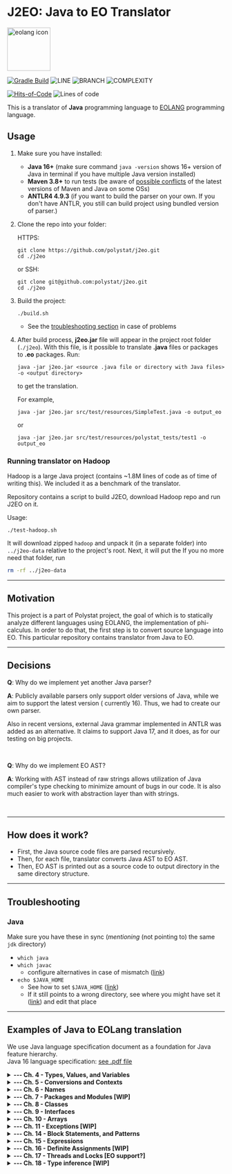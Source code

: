 # J2EO: Java to EO Translator

<img src="https://www.yegor256.com/images/books/elegant-objects/cactus.svg" height="100px"  alt="eolang icon"/>

[![Gradle Build](https://github.com/polystat/j2eo/actions/workflows/gradle-build.yml/badge.svg)](https://github.com/polystat/j2eo/actions/workflows/gradle-build.yml)
![LINE](https://img.shields.io/badge/line--coverage-41,67%25-orange.svg)
![BRANCH](https://img.shields.io/badge/branch--coverage-33,81%25-red.svg)
![COMPLEXITY](https://img.shields.io/badge/complexity-5,17-brightgreen.svg)

[![Hits-of-Code](https://hitsofcode.com/github/polystat/j2eo)](https://hitsofcode.com/view/github/polystat/j2eo)
![Lines of code](https://img.shields.io/tokei/lines/github/polystat/j2eo)

This is a translator of **Java** programming language to [EOLANG](https://www.eolang.org) programming language.

## Usage

1. Make sure you have installed:
    - **Java 16+** (make sure command `java -version` shows 16+ version of Java in terminal if you have multiple Java
      version installed)
    - **Maven 3.8+** to run tests (be aware of [possible conflicts](https://bugs.debian.org/cgi-bin/bugreport.cgi?bug=980467) of the
      latest versions of Maven and Java on some OSs)
    - **ANTLR4 4.9.3** (if you want to build the parser on your own. If you don't have ANTLR, you still can build project using bundled version of parser.)
2. Clone the repo into your folder:

   HTTPS:
    ```shell
    git clone https://github.com/polystat/j2eo.git
    cd ./j2eo
    ```
   or SSH:
    ```shell
    git clone git@github.com:polystat/j2eo.git
    cd ./j2eo
    ```
3. Build the project:
    ```shell
    ./build.sh
    ```
    - See the [troubleshooting section](./README.md#troubleshooting) in case of problems
4. After build process, **j2eo.jar** file will appear in the project root folder (`./j2eo`). With this file, is it
   possible to translate **.java** files or packages to **.eo** packages. Run:

    ```shell
    java -jar j2eo.jar <source .java file or directory with Java files> -o <output directory>
    ```

   to get the translation.

   For example,
    ```shell
    java -jar j2eo.jar src/test/resources/SimpleTest.java -o output_eo
    ```
   or
    ```shell
    java -jar j2eo.jar src/test/resources/polystat_tests/test1 -o output_eo
    ```

### Running translator on Hadoop

Hadoop is a large Java project (contains ~1.8M lines of code as of time of writing this). We included it as a benchmark of the translator.

Repository contains a script to build J2EO, download Hadoop repo and run J2EO on it.

Usage:

```shell
./test-hadoop.sh
```

It will download zipped `hadoop` and unpack it (in a separate folder) into `../j2eo-data` relative to the project's root. Next, it will put the If you no more need that folder, run 
```sh
rm -rf ../j2eo-data
```

---

## Motivation

This project is a part of Polystat project, the goal of which is to statically analyze different languages using EOLANG,
the implementation of phi-calculus. In order to do that, the first step is to convert source language into EO. This
particular repository contains translator from Java to EO.

---

## Decisions

**Q**: Why do we implement yet another Java parser?

**A**: Publicly available parsers only support older versions of Java, while we aim to support the latest version (
currently 16). Thus, we had to create our own parser.

Also in recent versions, external Java grammar implemented in ANTLR was added as an alternative. It claims to support Java 17, and it does, as for our testing on big projects.

<br>

**Q**: Why do we implement EO AST?

**A**: Working with AST instead of raw strings allows utilization of Java compiler's type checking to minimize amount of
bugs in our code. It is also much easier to work with abstraction layer than with strings.

<br>

---

## How does it work?

- First, the Java source code files are parsed recursively.
- Then, for each file, translator converts Java AST to EO AST.
- Then, EO AST is printed out as a source code to output directory in the same directory structure.

---

## Troubleshooting

### Java
Make sure you have these in sync (*mentioning* (not pointing to) the same `jdk` directory)
- `which java`
- `which javac`
  - configure alternatives in case of mismatch ([link](https://stackoverflow.com/a/47432365))
- `echo $JAVA_HOME`
  - See how to set `$JAVA_HOME` ([link](https://stackoverflow.com/a/18972665))
  - If it still points to a wrong directory, see where you might have set it ([link](https://unix.stackexchange.com/a/154957)) and edit that place

---

## Examples of Java to EOLang translation

We use Java language specification document as a foundation for Java feature hierarchy.  
Java 16 language specification: [see .pdf file](https://docs.oracle.com/javase/specs/jls/se16/jls16.pdf)

<details>
<summary>
<b>--- Ch. 4 - Types, Values, and Variables</b>
</summary>

Table of content:
- [Primitive Types and Values 4.2](#primitive-types-and-values-42) - wip
- [Reference Types and Values 4.3] - wip
- [Type Variables 4.4] - wip
- [Parametrized types 4.5] - wip
- [Type erasure 4.6] - wip
- [Reifiable types 4.7] - wip
- [Raw Types 4.8] - wip
- [Intersection Types 4.9] - wip
- [Subtyping 4.10] - wip

### Primitive Types and Values 4.2
```java
public class IncrementOperator {
   public static void main(String[] args) {
      int a = 5;
      System.out.println(a++);
      System.out.println(++a);
      System.out.println("passed");
   }
}
```
maps to
```java
# main :: String -> void
[this args] > main
  seq > @
    d902830499
    s2040467681
    s341796579
    s825936265
  prim__int.constructor_1 > a
    prim__int.new
  [] > d902830499
    a.write > @
      i_s1754662105
  [] > i_s1754662105
    l403147759 > @
  [] > l403147759
    prim__int.constructor_2 > @
      prim__int.new
      5
  [] > s2040467681
    class__System.out.println > @
      s_r1278677872
  [] > s_r1278677872
    a > @
  [] > s341796579
    class__System.out.println > @
      s_r807657332
  [] > s_r807657332
    a > @
  [] > s825936265
    class__System.out.println > @
      l1164107853
  [] > l1164107853
    class__String.constructor_2 > @
      class__String.new
      "passed"
```
</details>

<details>
<summary>
<b>--- Ch. 5 - Conversions and Contexts</b>
</summary>

Table of content:
- [Assignment Contexts 5.2] - wip
- [Invocation Contexts 5.3] - wip
- [String Contexts 5.4] - wip
- [Casting Contexts 5.5] - wip
- [Numeric Contexts 5.6] - wip
</details>

<details>
<summary>
<b>--- Ch. 6 - Names</b>
</summary>

Table of content:
- [Declarations 6.1] - wip
- [Names and Identifiers 6.2] - wip
- [Scope of a Declaration 6.3] - wip
- [Shadowing and Obscuring 6.4] - wip
</details>

<details>
<summary>
<b>--- Ch. 7 - Packages and Modules [WIP]</b>
</summary>

Table of content:
- [Package Members 7.1] - wip
- [Compilation Units 7.3] - wip
- [Package Declarations 7.4] - wip
- [Import Declarations 7.5] - wip
- [Top Level Class and Interface Declarations 7.6] - wip
- [Module Declarations 7.7] - wip
</details>

<details>
<summary>
<b>--- Ch. 8 - Classes</b>
</summary>

Table of contents:  
- [Class declarations 8.1](#class-declarations-81)
- [Class members 8.2] - wip
- [Field declarations 8.3] - wip
- [Method declarations 8.4](#method-declarations-84)
- [Member class and interface declaration 8.5] - wip
- [Instance initializers 8.6] - wip
- [Static initializers 8.7] - wip
- [Constructor declarations 8.8] - wip
- [Enum classes 8.9] - wip
- [Record classes 8.10] - wip

### Class declarations 8.1
```java
public class Main { }
```
translates to
```java
+alias stdlib.lang.class__Object

[] > class__Main
  class__Object > super
  super > @
  [] > new
    [] > this
      class__Object.new > super
      super > @
    seq > @
      this
```
<br />

### Class members 8.2
### Field declarations 8.3

### Method declarations 8.4
```java
public class Main {
   public static void main(String[] args) { }
}
```
translates to
```java
...
# main :: String -> void
[this args] > main 
  seq > @
    0
...
```
<br />

### Member class and interface declarations 8.5
### Instance initializers 8.6
### Static initializers 8.7
### Constructor declarations 8.8
### Enum classes 8.9
### Record classes 8.10

</details>

<details>
<summary>
<b>--- Ch. 9 - Interfaces</b>
</summary>

Table of content:
- [Interface Declarations 9.1] - wip
- [Interface Members 9.2] - wip
- [Field (Constant) Declarations 9.3] - wip
- [Method Declarations 9.4] - wip
- [Member Class and Interface Declarations 9.5] - wip
- [Annotation Interfaces 9.6] - wip
- [Annotations 9.7] - wip
- [Functional Interfaces 9.8] - wip
- [Function Types 9.9] - wip
</details>

<details>
<summary>
<b>--- Ch. 10 - Arrays</b>
</summary>

Table of content:
- [Array Types 10.1] - wip
- [Array Variables 10.2] - wip
- [Array Creation 10.3] - wip
- [Array Access 10.4] - wip
- [Array Initializers 10.6] - wip
- [Array Members 10.7] - wip
- [Class Objects for Arrays 10.8] - wip
</details>

<details>
<summary>
<b>--- Ch. 11 - Exceptions [WIP]</b>
</summary>
</details>

<details>
<summary>
<b>--- Ch. 14 - Block Statements, and Patterns</b>
</summary>

Table of content:
- [Blocks 14.2] - wip
- [Local Class and Interface Declarations 14.3] - wip
- [Local Variable Declaration 14.4](#local-variable-declaration-144)
- [Statements 14.5] - wip
- [The Empty Statement 14.6] - wip
- [Labeled Statements 14.7] - wip
- [Expression Statements 14.8] - wip
- [The IF Statement 14.9] - wip
- [The assert Statement 14.10] - wip
- [The switch Statement 14.11] - wip
- [The while Statement 14.12] - wip
- [The do Statement 14.13] - wip
- [The for Statement 14.14] - wip
- [The break Statement 14.15] - wip
- [The continue Statement 14.16] - wip
- [The return Statement 14.17] - wip

### Local Variable Declaration 14.4
```java
public class Main {
   public static void main(String[] args) {
      int local = 5;
   }
}
```
translates to
```java
...
# main :: String -> void
[this args] > main
  seq > @
    d912011468
  prim__int.constructor_1 > local
    prim__int.new
  [] > d912011468
    local.write > @
      i_s1048027629
  [] > i_s1048027629
    l599491651 > @
  [] > l599491651
    prim__int.constructor_2 > @
      prim__int.new
      5
...
```
<br />

</details>

<details>
<summary>
<b>--- Ch. 15 - Expressions</b>
</summary>

Table of content:
- [Evaluation order 15.7](#evaluation-order-157)
- [Primary Expressions 15.8](#primary-expressions-158)
- [Instance Creation 15.9](#instance-creation-159)
- [Arrays 15.10](#arrays-1510)
- [Field Access 15.11](#field-access-1511)
- [Method invocations 15.12](#method-invocations-1512)

### Evaluation Order 15.7
```java
public class SimpleLeftHandOperandIsEvaluatedFirst {
    public static void main(String[] args) {
        int i = 2;
        int j = (i=3) * i;
        System.out.println(j);
        System.out.println("passed");
    }
}
```
maps to
```java
...
# main :: String -> void
[this args] > main
  seq > @
    d823723302
    d1051876890
    s25536233
    s164974746
  prim__int.constructor_1 > i
    prim__int.new
  [] > d823723302
    i.write > @
      i_s1714078840
  [] > i_s1714078840
    l1732502545 > @
  [] > l1732502545
    prim__int.constructor_2 > @
      prim__int.new
      2
  prim__int.constructor_1 > j
    prim__int.new
  [] > d1051876890
    j.write > @
      i_s1199262943
  [] > i_s1199262943
    b2009221452 > @
  [] > b2009221452
    p257513673.mul > @
      s_r590845366
  [] > p257513673
    b1052195003 > @
  [] > b1052195003
    s_r1541049864.write > @
      l511707818
  [] > s_r1541049864
    i > @
  [] > l511707818
    prim__int.constructor_2 > @
      prim__int.new
      3
  [] > s_r590845366
    i > @
  [] > s25536233
    class__System.out.println > @
      s_r116405378
  [] > s_r116405378
    j > @
  [] > s164974746
    class__System.out.println > @
      l396283472
  [] > l396283472
    class__String.constructor_2 > @
      class__String.new
      "passed"
...
```

### Primary Expressions 15.8
```java
public class BooleanLiteral {
	public static void main(String[] args) {
		boolean a = true;
		boolean b = false;
		System.out.println("passed");
	}
}
```
maps to
```java
...
# main :: String -> void
[this args] > main
  seq > @
    d1819063424
    d690686166
    s1165303897
  prim__boolean.constructor_1 > a
    prim__boolean.new
  [] > d1819063424
    a.write > @
      i_s1011279482
  [] > i_s1011279482
    l208866101 > @
  [] > l208866101
    prim__boolean.constructor_2 > @
      prim__boolean.new
      TRUE
  prim__boolean.constructor_1 > b
    prim__boolean.new
  [] > d690686166
    b.write > @
      i_s576020159
  [] > i_s576020159
    l921420643 > @
  [] > l921420643
    prim__boolean.constructor_2 > @
      prim__boolean.new
      FALSE
  [] > s1165303897
    class__System.out.println > @
      l887750041
  [] > l887750041
    class__String.constructor_2 > @
      class__String.new
      "passed"
...
```
<br />

```java
public class ComplexParenthExpression {
	public static void main(String[] args) {
		int a = (10 + ((((5 * (2 + (2)))))));
		System.out.println(a);
		System.out.println("passed");
	}
}
```
maps to
```java
...
# main :: String -> void
[this args] > main
  seq > @
    d1365008457
    s678433396
    s928294079
  prim__int.constructor_1 > a
    prim__int.new
  [] > d1365008457
    a.write > @
      i_s1671179293
  [] > i_s1671179293
    p1609124502 > @
  [] > p1609124502
    b1144068272 > @
  [] > b1144068272
    l1985836631.add > @
      p1948471365
  [] > l1985836631
    prim__int.constructor_2 > @
      prim__int.new
      10
  [] > p1948471365
    p1636506029 > @
  [] > p1636506029
    p758348212 > @
  [] > p758348212
    p817978763 > @
  [] > p817978763
    b1578009262 > @
  [] > b1578009262
    l1735507635.mul > @
      p1362728240
  [] > l1735507635
    prim__int.constructor_2 > @
      prim__int.new
      5
  [] > p1362728240
    b1798219673 > @
  [] > b1798219673
    l1092572064.add > @
      p728885526
  [] > l1092572064
    prim__int.constructor_2 > @
      prim__int.new
      2
  [] > p728885526
    l922511709 > @
  [] > l922511709
    prim__int.constructor_2 > @
      prim__int.new
      2
  [] > s678433396
    class__System.out.println > @
      s_r331994761
  [] > s_r331994761
    a > @
  [] > s928294079
    class__System.out.println > @
      l1647809929
  [] > l1647809929
    class__String.constructor_2 > @
      class__String.new
      "passed"
...
```

### Instance Creation 15.9
```java
public class Main {
   public static void main(String[] args) {
      new SomeClass(param1, "string", new Object());
   }
}
class SomeClass { ... }
```
translates to
```java
...
# main :: String -> void
[this args] > main
  seq > @
    s599491651
  [] > s599491651
    class__SomeClass.constructor > @
      class__SomeClass.new
      s_r1161667116
      l1898220577
      inst1143371233
  [] > s_r1161667116
    param1 > @
  [] > l1898220577
    class__String.constructor_2 > @
      class__String.new
      "string"
  [] > inst1143371233
    class__Object.constructor > @
      class__Object.new
...
```
<br />

### Arrays 15.10
```java
public class SimpleIntegerArray {
	public static void main(String[] args) {
		int[] array = new int[5];
		System.out.println("passed");
	}
}
```
maps to
```java
...
# main :: String -> void
[this args] > main
  seq > @
    d775081157
    s693958407
  prim__int.constructor_1 > array
    prim__int.new
  [] > d775081157
    array.write > @
      i_s1955021259
  [] > i_s1955021259
    arr1044705957 > @
  array > temp_placeholder
  [] > s693958407
    class__System.out.println > @
      l288379405
  [] > l288379405
    class__String.constructor_2 > @
      class__String.new
      "passed"
...
```
<br />

### Field Access 15.11
```java
public class Main {
   public static void main(String[] args) {
      new SomeClass().localVar.otherVar;
   }
}
```
translates to
```java
...
# main :: String -> void
[this args] > main
  seq > @
    s756185697
  [] > s756185697
    f_a1308109015.otherVar > @
  [] > f_a1308109015
    inst300031246.localVar > @
  [] > inst300031246
    SomeClass.constructor > @
      SomeClass.new
...
```
<br />

### Method invocations 15.12
```java
public class Main {
   public static void main(String[] args) {
      method(1.0f, new Object());
   }
   int method (float a, Object b) {
      return a;
   }
}
```
translates to
```java
+alias stdlib.primitives.prim__float
+alias prim__int
+alias stdlib.lang.class__Object

[] > class__Main
  class__Object > super
  super > @
  [] > new
    [] > this
      class__Object.new > super
      super > @
      # main :: String -> void
      [this args] > main
        seq > @
          s206835546
        [] > s206835546
          method > @
            l758013696
            inst1473611564
        [] > l758013696
          prim__float.constructor_2 > @
            prim__float.new
            1.0
        [] > inst1473611564
          Object.constructor > @
            Object.new
      # method :: float -> Object -> int
      [this a b] > method
        seq > @
          s558187323
        [] > s558187323
          s_r680576081 > @
        [] > s_r680576081
          a > @
    seq > @
      this
```
<br />

</details>

<details>
<summary>
<b>--- Ch. 16 - Definite Assignments [WIP]</b>
</summary>
</details>

<details>
<summary>
<b>--- Ch. 17 - Threads and Locks [EO support?]</b>
</summary>
</details>

<details>
<summary>
<b>--- Ch. 18 - Type inference [WIP]</b>
</summary>
</details>
